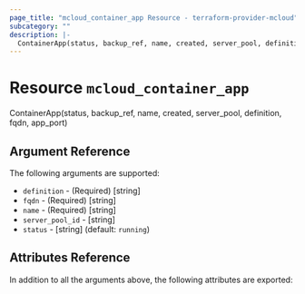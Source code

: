 ```yaml
---
page_title: "mcloud_container_app Resource - terraform-provider-mcloud"
subcategory: ""
description: |-
  ContainerApp(status, backup_ref, name, created, server_pool, definition, fqdn, app_port)
---
```


# Resource `mcloud_container_app`

ContainerApp(status, backup_ref, name, created, server_pool, definition, fqdn, app_port)



## Argument Reference

The following arguments are supported:

- `definition` - (Required) [string]  
- `fqdn` - (Required) [string]  
- `name` - (Required) [string]  
- `server_pool_id` - [string]  
- `status` - [string]   (default: `running`)

## Attributes Reference

In addition to all the arguments above, the following attributes are exported:
